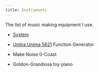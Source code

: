 ```yaml
---
title: Instruments
---
```


The list of music making equipment I use.

* [System](/things/system)

* [Unitra Unima 5621](/things/unima-5621) Function Generator

* Make Noise 0-Coast

* Goldon-Grandiosa toy piano